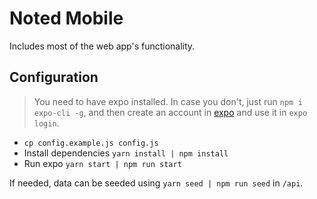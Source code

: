 # Noted Mobile

Includes most of the web app's functionality.

## Configuration

> You need to have expo installed. In case you don't, just run
`npm i expo-cli -g`, and then create an account in [expo](https://expo.io/) and use it
in `expo login`.

- `cp config.example.js config.js`
- Install dependencies `yarn install | npm install`
- Run expo `yarn start | npm run start`

If needed, data can be seeded using `yarn seed | npm run seed` in `/api`.